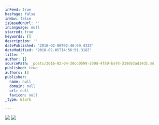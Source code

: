 ```yaml
---
inFeed: true
hasPage: false
inNav: false
isBasedOnUrl: ''
inLanguage: null
starred: true
keywords: []
description: ''
datePublished: '2016-02-06T02:46:09.433Z'
dateModified: '2016-02-05T14:56:51.318Z'
title: ''
author: []
sourcePath: _posts/2016-02-04-30cd0599-200d-4f80-be78-319d83ad14d5.md
published: true
authors: []
publisher:
  name: null
  domain: null
  url: null
  favicon: null
_type: Blurb

---
```

![](https://the-grid-user-content.s3-us-west-2.amazonaws.com/a8974b26-9e64-4fe2-870c-3ee9ebd75efa.png)
![](https://the-grid-user-content.s3-us-west-2.amazonaws.com/8a94bc3c-1964-4990-ad61-61950eefbaf7.jpg)
